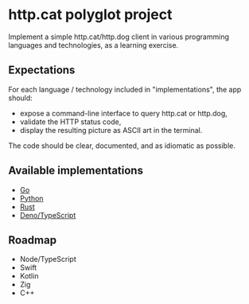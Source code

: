 # http.cat polyglot project

Implement a simple http.cat/http.dog client in various programming languages and technologies, as a learning exercise.

## Expectations

For each language / technology included in "implementations", the app should:

- expose a command-line interface to query http.cat or http.dog,
- validate the HTTP status code,
- display the resulting picture as ASCII art in the terminal.

The code should be clear, documented, and as idiomatic as possible.

## Available implementations

- [Go](./implementations/httpcat-go/)
- [Python](./implementations/httpcat-python/)
- [Rust](./implementations/httpcat-rust/)
- [Deno/TypeScript](./implementations/httpcat-deno/)

## Roadmap

- Node/TypeScript
- Swift
- Kotlin
- Zig
- C++